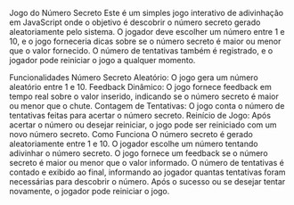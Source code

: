 Jogo do Número Secreto
Este é um simples jogo interativo de adivinhação em JavaScript onde o objetivo é descobrir o número secreto gerado aleatoriamente pelo sistema. O jogador deve escolher um número entre 1 e 10, e o jogo forneceria dicas sobre se o número secreto é maior ou menor que o valor fornecido. O número de tentativas também é registrado, e o jogador pode reiniciar o jogo a qualquer momento.

Funcionalidades
Número Secreto Aleatório: O jogo gera um número aleatório entre 1 e 10.
Feedback Dinâmico: O jogo fornece feedback em tempo real sobre o valor inserido, indicando se o número secreto é maior ou menor que o chute.
Contagem de Tentativas: O jogo conta o número de tentativas feitas para acertar o número secreto.
Reinício de Jogo: Após acertar o número ou desejar reiniciar, o jogo pode ser reiniciado com um novo número secreto.
Como Funciona
O número secreto é gerado aleatoriamente entre 1 e 10.
O jogador escolhe um número tentando adivinhar o número secreto.
O jogo fornece um feedback se o número secreto é maior ou menor que o valor informado.
O número de tentativas é contado e exibido ao final, informando ao jogador quantas tentativas foram necessárias para descobrir o número.
Após o sucesso ou se desejar tentar novamente, o jogador pode reiniciar o jogo.
